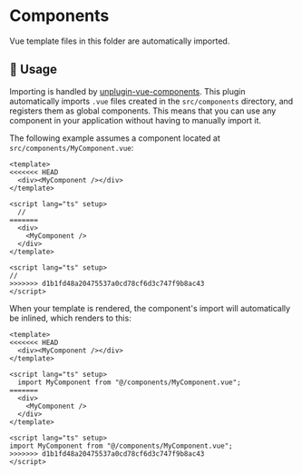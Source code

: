 # Components

Vue template files in this folder are automatically imported.

## 🚀 Usage

Importing is handled by [unplugin-vue-components](https://github.com/unplugin/unplugin-vue-components). This plugin automatically imports `.vue` files created in the `src/components` directory, and registers them as global components. This means that you can use any component in your application without having to manually import it.

The following example assumes a component located at `src/components/MyComponent.vue`:

```vue
<template>
<<<<<<< HEAD
  <div><MyComponent /></div>
</template>

<script lang="ts" setup>
  //
=======
  <div>
    <MyComponent />
  </div>
</template>

<script lang="ts" setup>
//
>>>>>>> d1b1fd48a20475537a0cd78cf6d3c747f9b8ac43
</script>
```

When your template is rendered, the component's import will automatically be inlined, which renders to this:

```vue
<template>
<<<<<<< HEAD
  <div><MyComponent /></div>
</template>

<script lang="ts" setup>
  import MyComponent from "@/components/MyComponent.vue";
=======
  <div>
    <MyComponent />
  </div>
</template>

<script lang="ts" setup>
import MyComponent from "@/components/MyComponent.vue";
>>>>>>> d1b1fd48a20475537a0cd78cf6d3c747f9b8ac43
</script>
```
